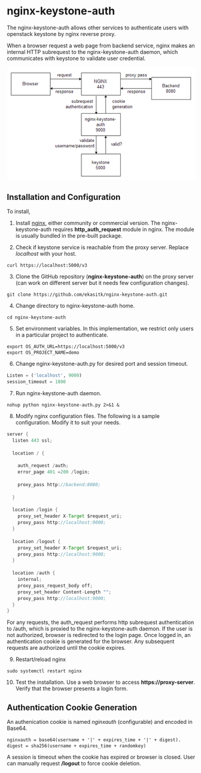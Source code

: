 # nginx-keystone-auth

The nginx-keystone-auth allows other services to authenticate users with openstack keystone by nginx reverse proxy.

When a browser request a web page from backend service, nginx makes an internal HTTP subrequest to the nginx-keystone-auth daemon, which communicates with keystone to validate user credential.


<img src="flow.png">


## Installation and Configuration

To install,

1. Install [nginx](https://www.nginx.com/), either community or commercial version. The nginx-keystone-auth requires **http_auth_request** module in nginx. The module is usually bundled in the pre-built package.

2. Check if keystone service is reachable from the proxy server. Replace _localhost_ with your host.
```shell
curl https://localhost:5000/v3
```

3. Clone the GitHub repository (**nginx-keystone-auth**) on the proxy server (can work on different server but it needs few configuration changes).
```shell
git clone https://github.com/ekasitk/nginx-keystone-auth.git
```

4. Change directory to nginx-keystone-auth home.
```shell
cd nginx-keystone-auth
```

5. Set environment variables. In this implementation, we restrict only users in a particular project to authenticate.
```shell
export OS_AUTH_URL=https://localhost:5000/v3
export OS_PROJECT_NAME=demo
```
6. Change nginx-keystone-auth.py for desired port and session timeout.
```python
Listen = ('localhost', 9000)  
session_timeout = 1800   
```

7. Run nginx-keystone-auth daemon.
```shell
nohup python nginx-keystone-auth.py 2>&1 &
```

8. Modify nginx configuration files. The following is a sample configuration. Modify it to suit your needs.
```java
server {
  listen 443 ssl;

  location / {

    auth_request /auth;
    error_page 401 =200 /login;

    proxy_pass http://backend:8080;

  }

  location /login {
    proxy_set_header X-Target $request_uri;
    proxy_pass http://localhost:9000;
  }

  location /logout {
    proxy_set_header X-Target $request_uri;
    proxy_pass http://localhost:9000;
  }

  location /auth {
    internal;
    proxy_pass_request_body off;
    proxy_set_header Content-Length "";
    proxy_pass http://localhost:9000;
  }
}
```
For any requests, the auth_request performs http subrequest authentication to /auth, which is proxied to the nginx-keystone-auth daemon. If the user is not authorized, browser is redirected to the login page. Once logged in, an authentication cookie is generated for the browser. Any subsequent requests are authorized until the cookie expires.

9. Restart/reload nginx
```shell
sudo systemctl restart nginx
```

10. Test the installation. Use a web browser to access **https://proxy-server**. Verify that the browser presents a login form.

## Authentication Cookie Generation
An authenication cookie is named _nginxauth_ (configurable) and encoded in Base64.
```
nginxauth = base64(username + '|' + expires_time + '|' + digest).
digest = sha256(username + expires_time + randomkey)
```
A session is timeout when the cookie has expired or browser is closed. User can manually request **/logout** to force cookie deletion.
